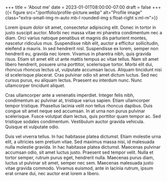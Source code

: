 +++
title = 'About me'
date = 2023-01-01T08:00:00-07:00
draft = false
+++
{{< figure src="/portfolio/profile-picture.webp" alt="Profile image" class="extra-small-img m-auto mb-l rounded-img s:float-right s:ml-m">}}

Lorem ipsum dolor sit amet, consectetur adipiscing elit. Donec in tortor in justo suscipit auctor. Morbi nec massa 
vitae mi pharetra condimentum nec a diam. Orci varius natoque penatibus et magnis dis parturient montes, nascetur 
ridiculus mus. Suspendisse nibh elit, auctor a efficitur sollicitudin, eleifend a mauris. In sed hendrerit nisl. 
Suspendisse ex lorem, semper non hendrerit eu, gravida nec lorem. Vivamus in pharetra nibh, quis gravida risus. Etiam 
sit amet elit ut ante mattis tempus ac vitae tellus. Nam sit amet libero hendrerit, posuere urna porttitor, scelerisque 
tortor. Morbi elit dui, rhoncus rhoncus lectus ut, vulputate accumsan lacus. Aliquam tincidunt nisi id scelerisque 
placerat. Cras pulvinar odio sit amet dictum luctus. Sed nec cursus purus, eu aliquam lectus. Praesent eu interdum nunc. 
Nunc ullamcorper tincidunt aliquet.

Cras ullamcorper ante a venenatis imperdiet. Integer felis nibh, condimentum ac pulvinar at, tristique varius sapien. 
Etiam ullamcorper tempor tristique. Phasellus lacinia velit non tellus rhoncus dapibus. Duis congue sit amet neque sed 
accumsan. In at urna non purus pulvinar scelerisque. Fusce volutpat diam lectus, quis porttitor quam tempor ac. Sed 
tristique sodales condimentum. Vestibulum auctor gravida vehicula. Quisque et vulputate odio.

Duis vel viverra tellus. In hac habitasse platea dictumst. Etiam molestie urna elit, a ultricies sem pretium vitae. 
Sed maximus massa nisi, id malesuada nulla molestie gravida. In hac habitasse platea dictumst. Maecenas pulvinar 
accumsan odio, sit amet luctus justo. Praesent sed tempor velit. Nulla et tortor semper, rutrum purus eget, hendrerit 
nulla. Maecenas purus diam, luctus ut pulvinar sit amet, semper nec sem. Maecenas malesuada justo vitae gravida commodo.
Vivamus euismod, ante in lacinia rutrum, ipsum erat ornare dui, nec auctor erat lorem a libero.
